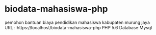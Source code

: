 # biodata-mahasiswa-php
pemohon bantuan biaya pendidikan mahasiswa kabupaten murung jaya
URL : https://localhost/biodata-mahasiswa-php
PHP 5.6
Database Mysql